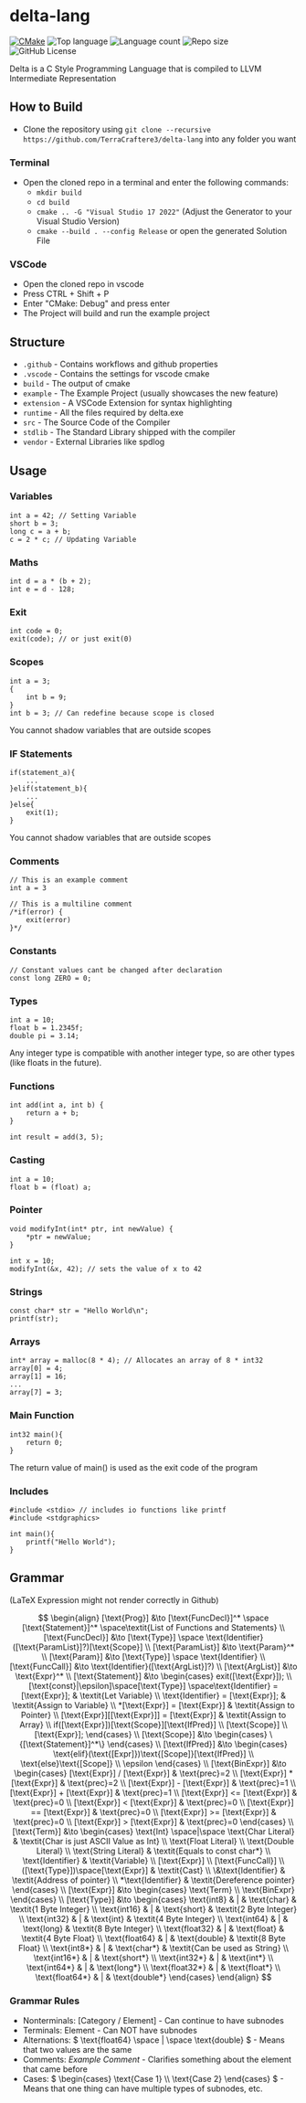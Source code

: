 # delta-lang
[![CMake](https://github.com/TerraCraftere3/delta-lang/actions/workflows/cmake_windows.yml/badge.svg)](https://github.com/TerraCraftere3/delta-lang/actions/workflows/cmake_windows.yml) 
![Top language](https://img.shields.io/github/languages/top/TerraCraftere3/delta-lang?color=yellow&logo=cplusplus)
![Language count](https://img.shields.io/github/languages/count/TerraCraftere3/delta-lang?color=blue)
![Repo size](https://img.shields.io/github/repo-size/TerraCraftere3/delta-lang?color=red&logo=gitlab)
![GitHub License](https://img.shields.io/github/license/TerraCraftere3/delta-lang)

Delta is a C Style Programming Language that is compiled to LLVM Intermediate Representation

## How to Build
- Clone the repository using `git clone --recursive https://github.com/TerraCraftere3/delta-lang` into any folder you want
### Terminal
- Open the cloned repo in a terminal and enter the following commands:
    - `mkdir build`
    - `cd build`
    - `cmake .. -G "Visual Studio 17 2022"` (Adjust the Generator to your Visual Studio Version)
    - `cmake --build . --config Release` or open the generated Solution File
### VSCode
- Open the cloned repo in vscode
- Press CTRL + Shift + P
- Enter "CMake: Debug" and press enter
- The Project will build and run the example project

## Structure
- ``.github`` - Contains workflows and github properties
- ``.vscode`` - Contains the settings for vscode cmake
- ``build`` - The output of cmake
- ``example`` - The Example Project (usually showcases the new feature)
- ``extension`` - A VSCode Extension for syntax highlighting
- ``runtime`` - All the files required by delta.exe
- ``src`` - The Source Code of the Compiler
- ``stdlib`` - The Standard Library shipped with the compiler
- ``vendor`` - External Libraries like spdlog

## Usage
### Variables
```
int a = 42; // Setting Variable
short b = 3;
long c = a + b;  
c = 2 * c; // Updating Variable
```

### Maths 
```
int d = a * (b + 2);
int e = d - 128;
```

### Exit
```
int code = 0;
exit(code); // or just exit(0)
```

### Scopes
```
int a = 3;
{
    int b = 9;
}
int b = 3; // Can redefine because scope is closed
```
You cannot shadow variables that are outside scopes

### IF Statements
```
if(statement_a){
    ...
}elif(statement_b){
    ...
}else{
    exit(1);
}
```
You cannot shadow variables that are outside scopes

### Comments
```
// This is an example comment
int a = 3

// This is a multiline comment
/*if(error) {
    exit(error)
}*/
```

### Constants
```
// Constant values cant be changed after declaration
const long ZERO = 0;
```

### Types
```
int a = 10;
float b = 1.2345f;
double pi = 3.14;
```
Any integer type is compatible with another integer type, so are other types (like floats in the future).

### Functions
```
int add(int a, int b) {
    return a + b;
}

int result = add(3, 5);
```

### Casting
```
int a = 10;
float b = (float) a;
```

### Pointer
```
void modifyInt(int* ptr, int newValue) {
    *ptr = newValue;
}

int x = 10;
modifyInt(&x, 42); // sets the value of x to 42
```

### Strings
```
const char* str = "Hello World\n";
printf(str);
```

### Arrays
```
int* array = malloc(8 * 4); // Allocates an array of 8 * int32
array[0] = 4;
array[1] = 16;
...
array[7] = 3;
```

### Main Function

```
int32 main(){
    return 0;
}
```
The return value of main() is used as the exit code of the program

### Includes
```
#include <stdio> // includes io functions like printf
#include <stdgraphics>

int main(){
    printf("Hello World");
}
```

## Grammar
(LaTeX Expression might not render correctly in Github)

$$
\begin{align}
[\text{Prog}] &\to [\text{FuncDecl}]^* \space [\text{Statement}]^* \space\textit{List of Functions and Statements}
\\
[\text{FuncDecl}] &\to [\text{Type}] \space \text{Identifier}([\text{ParamList}]?)[\text{Scope}]
\\
[\text{ParamList}] &\to \text{Param}^*
\\
[\text{Param}] &\to [\text{Type}] \space \text{Identifier}
\\
[\text{FuncCall}] &\to \text{Identifier}([\text{ArgList}]?)
\\
[\text{ArgList}] &\to \text{Expr}^*
\\
[\text{Statement}] &\to 
\begin{cases}
    exit([\text{Expr}]); 
    \\
    [\text{const}|\epsilon]\space[\text{Type}] \space\text{Identifier} = [\text{Expr}]; & \textit{Let Variable}
    \\
    \text{Identifier} = [\text{Expr}]; & \textit{Assign to Variable}
    \\
    *[\text{Expr}] = [\text{Expr}] & \textit{Assign to Pointer}
    \\
    [\text{Expr}][[\text{Expr}]] = [\text{Expr}] & \textit{Assign to Array}
    \\
    if([\text{Expr}])[\text{Scope}][\text{IfPred}]
    \\
    [\text{Scope}]
    \\
    [\text{Expr}];
\end{cases}
\\
[\text{Scope}] &\to
\begin{cases}
    \{[\text{Statement}]^*\}
\end{cases}
\\
[\text{IfPred}] &\to
\begin{cases}
    \text{elif}(\text{[Expr]})\text{[Scope]}[\text{IfPred}]
    \\
    \text{else}\text{[Scope]}
    \\
    \epsilon
\end{cases}
\\
[\text{BinExpr}] &\to
\begin{cases}
    [\text{Expr}] / [\text{Expr}] & \text{prec}=2
    \\
    [\text{Expr}] * [\text{Expr}] & \text{prec}=2
    \\
    [\text{Expr}] - [\text{Expr}] & \text{prec}=1
    \\
    [\text{Expr}] + [\text{Expr}] & \text{prec}=1
    \\
    [\text{Expr}] <= [\text{Expr}] & \text{prec}=0
    \\
    [\text{Expr}] < [\text{Expr}] & \text{prec}=0
    \\
    [\text{Expr}] == [\text{Expr}] & \text{prec}=0
    \\
    [\text{Expr}] >= [\text{Expr}] & \text{prec}=0
    \\
    [\text{Expr}] > [\text{Expr}] & \text{prec}=0
\end{cases}
\\
[\text{Term}] &\to 
\begin{cases}
    \text{Int} \space|\space  \text{Char Literal} & \textit{Char is just ASCII Value as Int}
    \\
    \text{Float Literal}
    \\
    \text{Double Literal}
    \\
    \text{String Literal}  & \textit{Equals to const char*}
    \\
    \text{Identifier} & \textit{Variable}
    \\
    [\text{Expr}]
    \\
    [\text{FuncCall}]
    \\
    ([\text{Type}])\space[\text{Expr}] & \textit{Cast}
    \\
    \&\text{Identifier} & \textit{Address of pointer}
    \\
    *\text{Identifier} & \textit{Dereference pointer}
\end{cases}
\\
[\text{Expr}] &\to 
\begin{cases}
    \text{Term}
    \\
    \text{BinExpr}
\end{cases}
\\
[\text{Type}] &\to 
\begin{cases}
    \text{int8} & | & \text{char} & \textit{1 Byte Integer}
    \\
    \text{int16} & | & \text{short} & \textit{2 Byte Integer}
    \\
    \text{int32} & | & \text{int} & \textit{4 Byte Integer}
    \\
    \text{int64} & | & \text{long} & \textit{8 Byte Integer}
    \\
    \text{float32} & | & \text{float} & \textit{4 Byte Float}
    \\
    \text{float64} & | & \text{double} & \textit{8 Byte Float}
    \\
    \text{int8*} & | & \text{char*} & \textit{Can be used as String}
    \\
    \text{int16*} & | & \text{short*}
    \\
    \text{int32*} & | & \text{int*}
    \\
    \text{int64*} & | & \text{long*}
    \\
    \text{float32*} & | & \text{float*}
    \\
    \text{float64*} & | & \text{double*}
\end{cases}
\end{align}
$$

### Grammar Rules
- Nonterminals: $` [\text{Category / Element}] `$ - Can continue to have subnodes
- Terminals: $` \text{Element} `$ - Can NOT have subnodes
- Alternations: $` \text{float64} \space | \space \text{double} `$ - Means that two values are the same
- Comments: $` \textit{Example Comment} `$ - Clarifies something about the element that came before
- Cases: $` \begin{cases}
    \text{Case 1}
    \\
    \text{Case 2}
\end{cases} `$ - Means that one thing can have multiple types of subnodes, etc.
